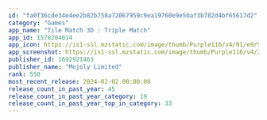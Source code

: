 ```yaml
---
id: "fa0f36cde34e4ee2b82b758a72067959c9ea19760e9e5baf3b782d4bf65617d2"
category: "Games"
app_name: "Tile Match 3D : Triple Match"
app_id: 1578204014
app_icon: https://is1-ssl.mzstatic.com/image/thumb/Purple116/v4/91/e9/92/91e99269-fa05-d3f0-9546-c9d69db2f68d/AppIcon-1x_U007emarketing-0-7-0-85-220-0.png/1024x1024bb.png
app_screenshot: https://is1-ssl.mzstatic.com/image/thumb/Purple116/v4/27/62/d1/2762d1d7-4248-addd-a6fd-46c0d9c2a2e4/42d4fdbd-08da-4774-94fc-38857d833d4a__U6625_U5929_U65b0_U7403.png/1242x2688bb.png
publisher_id: 1692921463
publisher_name: "Mojoly Limited"
rank: 550
most_recent_release: 2024-02-02 00:00:00
release_count_in_past_year: 45
release_count_in_past_year_category: 19
release_count_in_past_year_top_in_category: 33
---
```


